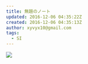 ```yaml
---
title: 無題のノート
updated: 2016-12-06 04:35:22Z
created: 2016-12-06 04:35:13Z
author: xyvyx10@gmail.com
tags:
  - SI
---
```


![](../_resources/c4b637ecdb541abed797f61549d4d162.png)